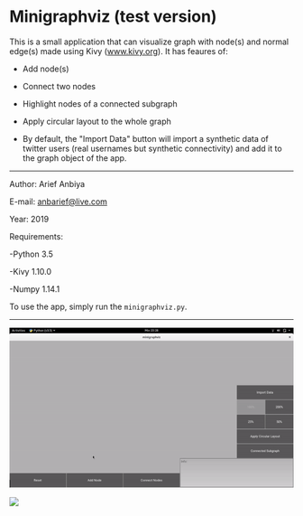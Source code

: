 # Minigraphviz (test version)

This is a small application that can visualize graph with node(s) and normal edge(s) made using Kivy (www.kivy.org). It has feaures of:

- Add node(s)

- Connect two nodes

- Highlight nodes of a connected subgraph

- Apply circular layout to the whole graph

- By default, the "Import Data" button will import a synthetic data of twitter users (real usernames but synthetic connectivity) and add it to the graph object of the app.

-----

Author: Arief Anbiya 

E-mail: anbarief@live.com

Year: 2019

Requirements:

-Python 3.5

-Kivy 1.10.0

-Numpy 1.14.1

To use the app, simply run the `minigraphviz.py`.

-----

![](demo1.gif)

![](demo2.gif)
